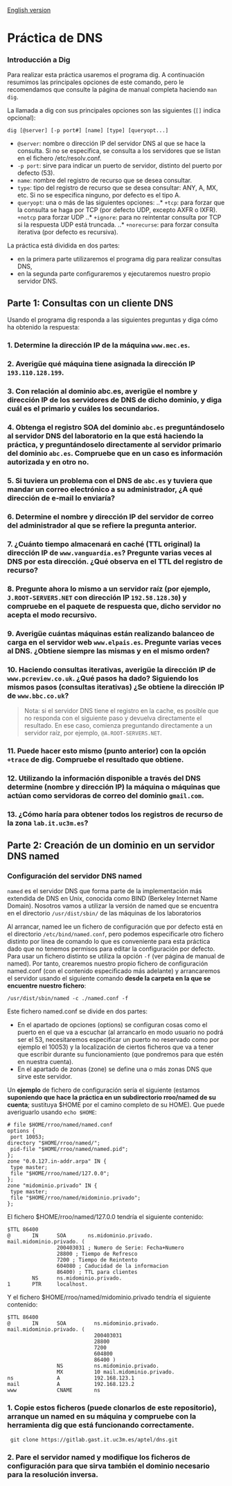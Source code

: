 [English version](README_EN.md)

# Práctica de DNS

### Introducción a Dig
Para realizar esta práctica usaremos el programa dig. A continuación resumimos las principales opciones de este comando, pero le recomendamos que consulte la página de manual completa haciendo `man dig`.

La llamada a dig con sus principales opciones son las siguientes (`[]` indica opcional):
```
dig [@server] [-p port#] [name] [type] [queryopt...] 
```
* `@server`: nombre o dirección IP del servidor DNS al que se hace la consulta. Si no se especifica, se consulta a los servidores que se listan en el fichero /etc/resolv.conf.
* `-p port`: sirve para indicar un puerto de servidor, distinto del puerto por defecto (53).
* `name`: nombre del registro de recurso que se desea consultar.
* `type`: tipo del registro de recurso que se desea consultar: ANY, A, MX, etc. Si no se especifica ninguno, por defecto es el tipo A.
* `queryopt`: una o más de las siguientes opciones:
..* `+tcp`: para forzar que la consulta se haga por TCP (por defecto UDP, excepto AXFR o IXFR). `+notcp` para forzar UDP
..* `+ignore`: para no reintentar consulta por TCP si la respuesta UDP está truncada.
..* `+norecurse`: para forzar consulta iterativa (por defecto es recursiva).


La práctica está dividida en dos partes: 
* en la primera parte utilizaremos el programa dig para realizar consultas DNS, 
* en la segunda parte configuraremos y ejecutaremos nuestro propio servidor DNS.

## Parte 1: Consultas con un cliente DNS
Usando el programa dig responda a las siguientes preguntas y diga cómo ha obtenido la respuesta:
### 1. Determine la dirección IP de la máquina `www.mec.es`.
### 2. Averigüe qué máquina tiene asignada la dirección IP `193.110.128.199`.
### 3. Con relación al dominio abc.es, averigüe el nombre y dirección IP de los servidores de DNS de dicho dominio, y diga cuál es el primario y cuáles los secundarios.
### 4. Obtenga el registro SOA del dominio `abc.es` preguntándoselo al servidor DNS del laboratorio en la que está haciendo la práctica, y preguntándoselo directamente al servidor primario del dominio `abc.es`. Compruebe que en un caso es información autorizada y en otro no.
### 5. Si tuviera un problema con el DNS de `abc.es` y tuviera que mandar un correo electrónico a su administrador, ¿A qué dirección de e-mail lo enviaría?
### 6. Determine el nombre y dirección IP del servidor de correo del administrador al que se refiere la pregunta anterior.
### 7. ¿Cuánto tiempo almacenará en caché (TTL original) la dirección IP de `www.vanguardia.es`? Pregunte varias veces al DNS por esta dirección. ¿Qué observa en el TTL del registro de recurso?
### 8. Pregunte ahora lo mismo a un servidor raíz (por ejemplo, `J.ROOT-SERVERS.NET` con dirección IP `192.58.128.30`) y compruebe en el paquete de respuesta que, dicho servidor no acepta el modo recursivo.
### 9. Averigüe cuántas máquinas están realizando balanceo de carga en el servidor web `www.elpais.es`. Pregunte varias veces al DNS. ¿Obtiene siempre las mismas y en el mismo orden?
### 10. Haciendo consultas iterativas, averigüe la dirección IP de `www.pcreview.co.uk`. ¿Qué pasos ha dado? Siguiendo los mismos pasos (consultas iterativas) ¿Se obtiene la dirección IP de `www.bbc.co.uk`?
> Nota: si el servidor DNS tiene el registro en la cache, es posible que no responda con el siguiente paso y devuelva directamente el resultado. En ese caso, comienza preguntando directamente a un servidor raíz, por ejemplo, `@A.ROOT-SERVERS.NET`.

### 11. Puede hacer esto mismo (punto anterior) con la opción `+trace` de dig. Compruebe el resultado que obtiene.
### 12. Utilizando la información disponible a través del DNS determine (nombre y dirección IP) la máquina o máquinas que actúan como servidoras de correo del dominio `gmail.com`.
### 13. ¿Cómo haría para obtener todos los registros de recurso de la zona `lab.it.uc3m.es`?

## Parte 2:  Creación de un dominio en un servidor DNS named

### Configuración del servidor DNS named

`named` es el servidor DNS que forma parte de la implementación más extendida de DNS en Unix, conocida como BIND (Berkeley Internet Name Domain). Nosotros vamos a utilizar la versión de named que se encuentra en el directorio `/usr/dist/sbin/` de las máquinas de los laboratorios

Al arrancar, named lee un fichero de configuración que por defecto está en el directorio `/etc/bind/named.conf`, pero podemos especificarle otro fichero distinto por línea de comando lo que es conveniente para esta práctica dado que no tenemos permisos para editar la configuración por defecto. Para usar un fichero distinto se utiliza la opción `-f` (ver página de manual de named). 
Por tanto, crearemos nuestro propio fichero de configuración named.conf (con el contenido especificado más adelante) y arrancaremos el servidor usando el siguiente comando **desde la carpeta en la que se encuentre nuestro fichero**:

```
/usr/dist/sbin/named -c ./named.conf -f
```

Este fichero named.conf se divide en dos partes:
* En el apartado de opciones (options) se configuran cosas como el puerto en el que va a escuchar (al arrancarlo en modo usuario no podrá ser el 53, necesitaremos especificar un puerto no reservado como por ejemplo el 10053) y la localización de ciertos ficheros que va a tener que escribir durante su funcionamiento (que pondremos para que estén en nuestra cuenta).
* En el apartado de zonas (zone) se define una o más zonas DNS que sirve este servidor.

Un **ejemplo** de fichero de configuración sería el siguiente (estamos **suponiendo que hace la práctica en un subdirectorio rroo/named de su cuenta**; sustituya $HOME por el camino completo de su HOME). Que puede averiguarlo usando `echo $HOME`:

```
# file $HOME/rroo/named/named.conf
options {
 port 10053;
directory "$HOME/rroo/named/";
 pid-file "$HOME/rroo/named/named.pid";
};
zone "0.0.127.in-addr.arpa" IN {
 type master;
 file "$HOME/rroo/named/127.0.0";
};
zone "midominio.privado" IN {
 type master;
 file "$HOME/rroo/named/midominio.privado";
};
```
El fichero $HOME/rroo/named/127.0.0 tendría el siguiente contenido:
```
$TTL 86400
@       IN      SOA       ns.midominio.privado.       mail.midominio.privado. (
                200403031 ; Numero de Serie: Fecha+Numero
                28800 ; Tiempo de Refresco
                7200 ; Tiempo de Reintento
                604080 ; Caducidad de la informacion
                86400) ; TTL para clientes
        NS      ns.midominio.privado.
1       PTR     localhost.

```

Y el fichero $HOME/rroo/named/midominio.privado tendría el siguiente contenido:
```
$TTL 86400
@       IN      SOA         ns.midominio.privado.       mail.midominio.privado. (
                            200403031
                            28800
                            7200
                            604800
                            86400 )
                NS          ns.midominio.privado.
                MX          10 mail.midominio.privado.
ns              A           192.168.123.1
mail            A           192.168.123.2
www             CNAME       ns
```
### 1. Copie estos ficheros (puede clonarlos de este repositorio), arranque un named en su máquina y compruebe con la herramienta dig que está funcionando correctamente.
```
 git clone https://gitlab.gast.it.uc3m.es/aptel/dns.git
 ```
### 2. Pare el servidor named y modifique los ficheros de configuración para que sirva también el dominio necesario para la resolución inversa.
